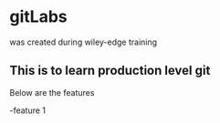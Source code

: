 # gitLabs
was created during wiley-edge training

## This is to learn production level git

<p>Below are the features</p>
-feature 1




